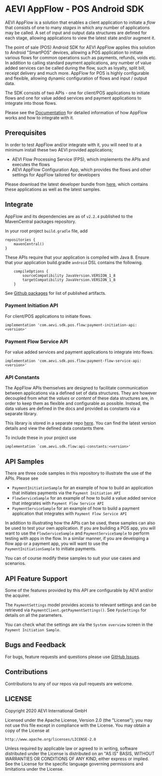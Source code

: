 # AEVI AppFlow - POS Android SDK

AEVI AppFlow is a solution that enables a client application to initiate a _flow_ that consists of one to many _stages_ in which any number of applications may be called. A set of input and output data structures are defined for each stage, allowing applications to view the latest state and/or augment it.

The point of sale (POS) Android SDK for AEVI AppFlow applies this solution to Android "SmartPOS" devices, allowing a POS application to initiate various
flows for common operations such as payments, refunds, voids etc. In addition to calling standard payment applications, any number of value added services can be called during the flow, such as loyalty, split bill, receipt delivery and much more. AppFlow for POS is highly configurable and flexible, allowing dynamic configuration of flows and input / output data.

The SDK consists of two APIs - one for client/POS applications to initiate flows and one for value added services and payment applications to integrate into those flows.

Please see the [Documentation](https://developer.aevi.com/documentation/appflow/introduction/guides/get-started) for detailed information of how AppFlow works and how to integrate with it.

## Prerequisites

In order to test AppFlow and/or integrate with it, you will need to at a minimum install these two AEVI provided applications;
- AEVI Flow Processing Service (FPS), which implements the APIs and executes the flows
- AEVI AppFlow Configuration App, which provides the flows and other settings for AppFlow tailored for developers

Please download the latest developer bundle from [here](https://github.com/AEVI-AppFlow/developer-bundle/releases), which contains these applications as well as the latest samples.

## Integrate

AppFlow and its dependencies are as of `v2.2.4` published to the MavenCentral packages repository.

In your root project `build.gradle` file, add

```
repositories {
    mavenCentral()
}
```

These APIs require that your application is compiled with Java 8. Ensure that your application build.gradle `android` DSL contains the following.
```
    compileOptions {
        sourceCompatibility JavaVersion.VERSION_1_8
        targetCompatibility JavaVersion.VERSION_1_8
    }
```

See [Github packages](https://github.com/orgs/AEVI-AppFlow/packages?repo_name=pos-android-sdk) for list of published artifacts.

### Payment Initiation API

For client/POS applications to initiate flows.

```
implementation 'com.aevi.sdk.pos.flow:payment-initiation-api:<version>'
```

### Payment Flow Service API

For value added services and payment applications to integrate into flows.

```
implementation 'com.aevi.sdk.pos.flow:payment-flow-service-api:<version>'
```

### API Constants

The AppFlow APIs themselves are designed to facilitate communication between applications via a defined set of data structures. They are however decoupled from what the _values_ or _content_ of these data structures are, in order to keep them as flexible and configurable as possible. Instead, the data values are defined in the docs and provided as constants via a separate library.

This library is stored in a separate repo [here](https://github.com/AEVI-AppFlow/api-constants). You can find the latest version details and view the defined data constants there.

To include these in your project use
```
implementation `com.aevi.sdk.flow:api-constants:<version>'
```

## API Samples

There are three code samples in this repository to illustrate the use of the APIs. Please see
- `PaymentInitiationSample` for an example of how to build an application that initiates payments via the `Payment Initiation API`
- `FlowServiceSample` for an example of how to build a value added service that integrates with `Payment Flow Service API`
- `PaymentServiceSample` for an example of how to build a payment application that integrates with `Payment Flow Service API`

In addition to illustrating how the APIs can be used, these samples can also be used to test your own application.
If you are building a POS app, you will want to use the `FlowServiceSample` and `PaymentServiceSample` to perform testing with apps in the flow.
In a similar manner, if you are developing a flow app or a payment app, you will want to use the `PaymentInitiationSample` to initiate payments.

You can of course modify these samples to suit your use cases and scenarios.

## API Feature Support

Some of the features provided by this API are configurable by AEVI and/or the acquirer.

The `PaymentSettings` model provides access to relevant settings and can be retrieved via `PaymentClient.getPaymentSettings()`.
See `FpsSettings` for details on all the parameters.

You can check what the settings are via the `System overview` screen in the `Payment Initiation Sample`.

## Bugs and Feedback

For bugs, feature requests and questions please use [GitHub Issues](https://github.com/AEVI-AppFlow/pos-android-sdk/issues).

## Contributions

Contributions to any of our repos via pull requests are welcome.

## LICENSE

Copyright 2020 AEVI International GmbH

Licensed under the Apache License, Version 2.0 (the "License");
you may not use this file except in compliance with the License.
You may obtain a copy of the License at

    http://www.apache.org/licenses/LICENSE-2.0

Unless required by applicable law or agreed to in writing, software
distributed under the License is distributed on an "AS IS" BASIS,
WITHOUT WARRANTIES OR CONDITIONS OF ANY KIND, either express or implied.
See the License for the specific language governing permissions and
limitations under the License.
